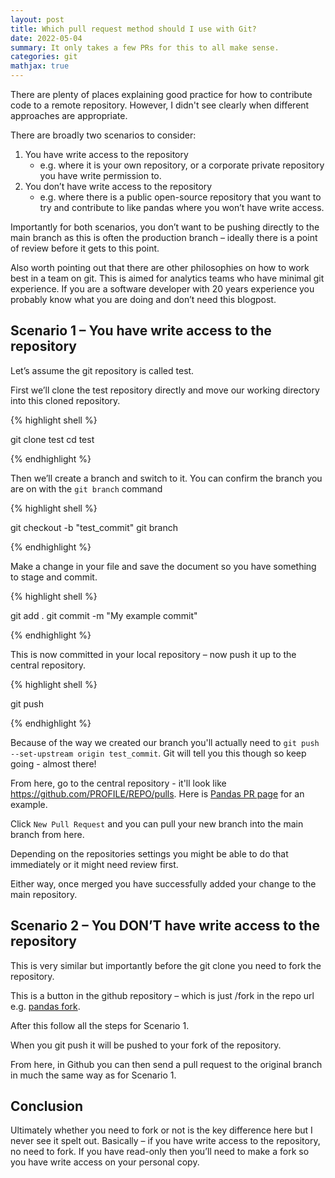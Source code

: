 ```yaml
---
layout: post
title: Which pull request method should I use with Git?
date: 2022-05-04
summary: It only takes a few PRs for this to all make sense.
categories: git
mathjax: true
---
```


There are plenty of places explaining good practice for how to contribute code to a remote repository. However, I didn't see clearly when different approaches are appropriate.

There are broadly two scenarios to consider:

1.  You have write access to the repository
    - e.g. where it is your own repository, or a corporate private repository you have write permission to.
2.  You don’t have write access to the repository
    - e.g. where there is a public open-source repository that you want to try and contribute to like pandas where you won’t have write access.

Importantly for both scenarios, you don’t want to be pushing directly to the main branch as this is often the production branch – ideally there is a point of review before it gets to this point.

Also worth pointing out that there are other philosophies on how to work best in a team on git. This is aimed for analytics teams who have minimal git experience. If you are a software developer with 20 years experience you probably know what you are doing and don’t need this blogpost.

## Scenario 1 – You have write access to the repository

Let’s assume the git repository is called test.

First we’ll clone the test repository directly and move our working directory into this cloned repository.

{% highlight shell %}

git clone test
cd test

{% endhighlight %}

Then we’ll create a branch and switch to it. You can confirm the branch you are on with the `git branch` command

{% highlight shell %}

git checkout -b "test_commit"
git branch

{% endhighlight %}

Make a change in your file and save the document so you have something to stage and commit.

{% highlight shell %}

git add .
git commit -m "My example commit"

{% endhighlight %}

This is now committed in your local repository – now push it up to the central repository.

{% highlight shell %}

git push

{% endhighlight %}

Because of the way we created our branch you'll actually need to `git push --set-upstream origin test_commit`. Git will tell you this though so keep going - almost there!

From here, go to the central repository - it'll look like https://github.com/PROFILE/REPO/pulls. Here is [Pandas PR page](https://github.com/pandas-dev/pandas/pulls) for an example.

Click `New Pull Request` and you can pull your new branch into the main branch from here.

Depending on the repositories settings you might be able to do that immediately or it might need review first.

Either way, once merged you have successfully added your change to the main repository.

## Scenario 2 – You DON’T have write access to the repository

This is very similar but importantly before the git clone you need to fork the repository.

This is a button in the github repository – which is just /fork in the repo url e.g. [pandas fork](https://github.com/pandas-dev/pandas/fork).

After this follow all the steps for Scenario 1.

When you git push it will be pushed to your fork of the repository.

From here, in Github you can then send a pull request to the original branch in much the same way as for Scenario 1.

## Conclusion

Ultimately whether you need to fork or not is the key difference here but I never see it spelt out. Basically – if you have write access to the repository, no need to fork. If you have read-only then you’ll need to make a fork so you have write access on your personal copy.
